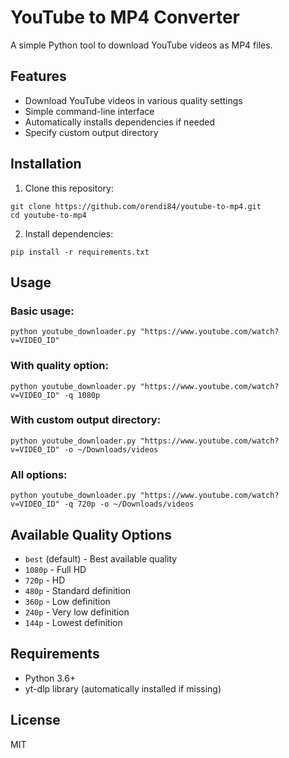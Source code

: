 # YouTube to MP4 Converter

A simple Python tool to download YouTube videos as MP4 files.

## Features

- Download YouTube videos in various quality settings
- Simple command-line interface
- Automatically installs dependencies if needed
- Specify custom output directory

## Installation

1. Clone this repository:
```
git clone https://github.com/orendi84/youtube-to-mp4.git
cd youtube-to-mp4
```

2. Install dependencies:
```
pip install -r requirements.txt
```

## Usage

### Basic usage:
```
python youtube_downloader.py "https://www.youtube.com/watch?v=VIDEO_ID"
```

### With quality option:
```
python youtube_downloader.py "https://www.youtube.com/watch?v=VIDEO_ID" -q 1080p
```

### With custom output directory:
```
python youtube_downloader.py "https://www.youtube.com/watch?v=VIDEO_ID" -o ~/Downloads/videos
```

### All options:
```
python youtube_downloader.py "https://www.youtube.com/watch?v=VIDEO_ID" -q 720p -o ~/Downloads/videos
```

## Available Quality Options

- `best` (default) - Best available quality
- `1080p` - Full HD
- `720p` - HD
- `480p` - Standard definition
- `360p` - Low definition
- `240p` - Very low definition
- `144p` - Lowest definition

## Requirements

- Python 3.6+
- yt-dlp library (automatically installed if missing)

## License

MIT 